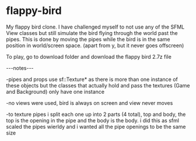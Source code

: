# flappy-bird
My flappy bird clone.
I have challenged myself to not use any of the SFML View classes but still simulate the bird flying through the world past the pipes.
This is done by moving the pipes while the bird is in the same position in world/screen space. (apart from y, but it never goes offscreen)

To play, go to download folder and download the flappy bird 2.7z file

---notes---

-pipes and props use sf::Texture* as there is more than one instance of these objects but
the classes that actually hold and pass the textures (Game and Background) only have one instance

-no views were used, bird is always on screen and view never moves

-to texture pipes i split each one up into 2 parts (4 total), top and body, the top is the opening in the pipe and the body is the body.
i did this as sfml scaled the pipes wierldy and i wanted all the pipe openings to be the same size



